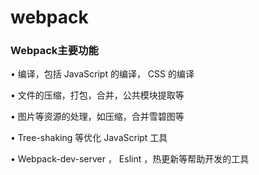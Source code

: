 # webpack
### Webpack主要功能
• 编译，包括 JavaScript 的编译， CSS 的编译

• 文件的压缩，打包，合并，公共模块提取等

• 图片等资源的处理，如压缩，合并雪碧图等

• Tree-shaking 等优化 JavaScript 工具

• Webpack-dev-server ， Eslint ，热更新等帮助开发的工具

